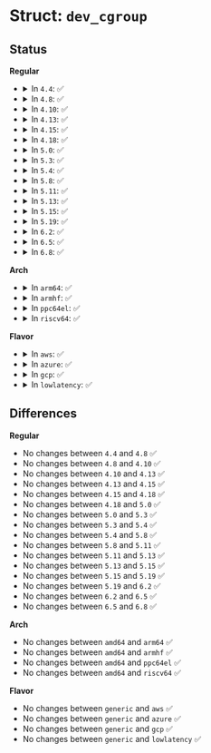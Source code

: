 # Struct: <code>dev_cgroup</code>

## Status
<b>Regular</b>
<ul>
<li>
<details>
<summary>In <code>4.4</code>: ✅</summary>

```c
struct dev_cgroup {
    struct cgroup_subsys_state css;
    struct list_head exceptions;
    enum devcg_behavior behavior;
};
```
</details>
</li>
<li>
<details>
<summary>In <code>4.8</code>: ✅</summary>

```c
struct dev_cgroup {
    struct cgroup_subsys_state css;
    struct list_head exceptions;
    enum devcg_behavior behavior;
};
```
</details>
</li>
<li>
<details>
<summary>In <code>4.10</code>: ✅</summary>

```c
struct dev_cgroup {
    struct cgroup_subsys_state css;
    struct list_head exceptions;
    enum devcg_behavior behavior;
};
```
</details>
</li>
<li>
<details>
<summary>In <code>4.13</code>: ✅</summary>

```c
struct dev_cgroup {
    struct cgroup_subsys_state css;
    struct list_head exceptions;
    enum devcg_behavior behavior;
};
```
</details>
</li>
<li>
<details>
<summary>In <code>4.15</code>: ✅</summary>

```c
struct dev_cgroup {
    struct cgroup_subsys_state css;
    struct list_head exceptions;
    enum devcg_behavior behavior;
};
```
</details>
</li>
<li>
<details>
<summary>In <code>4.18</code>: ✅</summary>

```c
struct dev_cgroup {
    struct cgroup_subsys_state css;
    struct list_head exceptions;
    enum devcg_behavior behavior;
};
```
</details>
</li>
<li>
<details>
<summary>In <code>5.0</code>: ✅</summary>

```c
struct dev_cgroup {
    struct cgroup_subsys_state css;
    struct list_head exceptions;
    enum devcg_behavior behavior;
};
```
</details>
</li>
<li>
<details>
<summary>In <code>5.3</code>: ✅</summary>

```c
struct dev_cgroup {
    struct cgroup_subsys_state css;
    struct list_head exceptions;
    enum devcg_behavior behavior;
};
```
</details>
</li>
<li>
<details>
<summary>In <code>5.4</code>: ✅</summary>

```c
struct dev_cgroup {
    struct cgroup_subsys_state css;
    struct list_head exceptions;
    enum devcg_behavior behavior;
};
```
</details>
</li>
<li>
<details>
<summary>In <code>5.8</code>: ✅</summary>

```c
struct dev_cgroup {
    struct cgroup_subsys_state css;
    struct list_head exceptions;
    enum devcg_behavior behavior;
};
```
</details>
</li>
<li>
<details>
<summary>In <code>5.11</code>: ✅</summary>

```c
struct dev_cgroup {
    struct cgroup_subsys_state css;
    struct list_head exceptions;
    enum devcg_behavior behavior;
};
```
</details>
</li>
<li>
<details>
<summary>In <code>5.13</code>: ✅</summary>

```c
struct dev_cgroup {
    struct cgroup_subsys_state css;
    struct list_head exceptions;
    enum devcg_behavior behavior;
};
```
</details>
</li>
<li>
<details>
<summary>In <code>5.15</code>: ✅</summary>

```c
struct dev_cgroup {
    struct cgroup_subsys_state css;
    struct list_head exceptions;
    enum devcg_behavior behavior;
};
```
</details>
</li>
<li>
<details>
<summary>In <code>5.19</code>: ✅</summary>

```c
struct dev_cgroup {
    struct cgroup_subsys_state css;
    struct list_head exceptions;
    enum devcg_behavior behavior;
};
```
</details>
</li>
<li>
<details>
<summary>In <code>6.2</code>: ✅</summary>

```c
struct dev_cgroup {
    struct cgroup_subsys_state css;
    struct list_head exceptions;
    enum devcg_behavior behavior;
};
```
</details>
</li>
<li>
<details>
<summary>In <code>6.5</code>: ✅</summary>

```c
struct dev_cgroup {
    struct cgroup_subsys_state css;
    struct list_head exceptions;
    enum devcg_behavior behavior;
};
```
</details>
</li>
<li>
<details>
<summary>In <code>6.8</code>: ✅</summary>

```c
struct dev_cgroup {
    struct cgroup_subsys_state css;
    struct list_head exceptions;
    enum devcg_behavior behavior;
};
```
</details>
</li>
</ul>
<b>Arch</b>
<ul>
<li>
<details>
<summary>In <code>arm64</code>: ✅</summary>

```c
struct dev_cgroup {
    struct cgroup_subsys_state css;
    struct list_head exceptions;
    enum devcg_behavior behavior;
};
```
</details>
</li>
<li>
<details>
<summary>In <code>armhf</code>: ✅</summary>

```c
struct dev_cgroup {
    struct cgroup_subsys_state css;
    struct list_head exceptions;
    enum devcg_behavior behavior;
};
```
</details>
</li>
<li>
<details>
<summary>In <code>ppc64el</code>: ✅</summary>

```c
struct dev_cgroup {
    struct cgroup_subsys_state css;
    struct list_head exceptions;
    enum devcg_behavior behavior;
};
```
</details>
</li>
<li>
<details>
<summary>In <code>riscv64</code>: ✅</summary>

```c
struct dev_cgroup {
    struct cgroup_subsys_state css;
    struct list_head exceptions;
    enum devcg_behavior behavior;
};
```
</details>
</li>
</ul>
<b>Flavor</b>
<ul>
<li>
<details>
<summary>In <code>aws</code>: ✅</summary>

```c
struct dev_cgroup {
    struct cgroup_subsys_state css;
    struct list_head exceptions;
    enum devcg_behavior behavior;
};
```
</details>
</li>
<li>
<details>
<summary>In <code>azure</code>: ✅</summary>

```c
struct dev_cgroup {
    struct cgroup_subsys_state css;
    struct list_head exceptions;
    enum devcg_behavior behavior;
};
```
</details>
</li>
<li>
<details>
<summary>In <code>gcp</code>: ✅</summary>

```c
struct dev_cgroup {
    struct cgroup_subsys_state css;
    struct list_head exceptions;
    enum devcg_behavior behavior;
};
```
</details>
</li>
<li>
<details>
<summary>In <code>lowlatency</code>: ✅</summary>

```c
struct dev_cgroup {
    struct cgroup_subsys_state css;
    struct list_head exceptions;
    enum devcg_behavior behavior;
};
```
</details>
</li>
</ul>

## Differences
<b>Regular</b>
<ul>
<li>
No changes between <code>4.4</code> and <code>4.8</code> ✅
</li>
<li>
No changes between <code>4.8</code> and <code>4.10</code> ✅
</li>
<li>
No changes between <code>4.10</code> and <code>4.13</code> ✅
</li>
<li>
No changes between <code>4.13</code> and <code>4.15</code> ✅
</li>
<li>
No changes between <code>4.15</code> and <code>4.18</code> ✅
</li>
<li>
No changes between <code>4.18</code> and <code>5.0</code> ✅
</li>
<li>
No changes between <code>5.0</code> and <code>5.3</code> ✅
</li>
<li>
No changes between <code>5.3</code> and <code>5.4</code> ✅
</li>
<li>
No changes between <code>5.4</code> and <code>5.8</code> ✅
</li>
<li>
No changes between <code>5.8</code> and <code>5.11</code> ✅
</li>
<li>
No changes between <code>5.11</code> and <code>5.13</code> ✅
</li>
<li>
No changes between <code>5.13</code> and <code>5.15</code> ✅
</li>
<li>
No changes between <code>5.15</code> and <code>5.19</code> ✅
</li>
<li>
No changes between <code>5.19</code> and <code>6.2</code> ✅
</li>
<li>
No changes between <code>6.2</code> and <code>6.5</code> ✅
</li>
<li>
No changes between <code>6.5</code> and <code>6.8</code> ✅
</li>
</ul>
<b>Arch</b>
<ul>
<li>
No changes between <code>amd64</code> and <code>arm64</code> ✅
</li>
<li>
No changes between <code>amd64</code> and <code>armhf</code> ✅
</li>
<li>
No changes between <code>amd64</code> and <code>ppc64el</code> ✅
</li>
<li>
No changes between <code>amd64</code> and <code>riscv64</code> ✅
</li>
</ul>
<b>Flavor</b>
<ul>
<li>
No changes between <code>generic</code> and <code>aws</code> ✅
</li>
<li>
No changes between <code>generic</code> and <code>azure</code> ✅
</li>
<li>
No changes between <code>generic</code> and <code>gcp</code> ✅
</li>
<li>
No changes between <code>generic</code> and <code>lowlatency</code> ✅
</li>
</ul>
